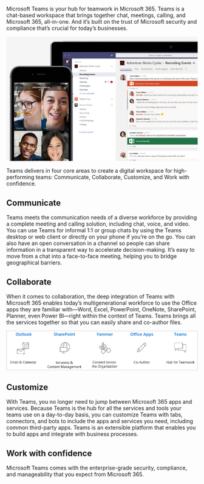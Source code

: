 Microsoft Teams is your hub for teamwork in Microsoft 365. Teams is a chat-based workspace that brings together chat, meetings, calling, and Microsoft 365, all-in-one. And it’s built on the trust of Microsoft security and compliance that’s crucial for today’s businesses.  

![Teams is a teamwork hub](../media/intro.png)

Teams delivers in four core areas to create a digital workspace for high-performing teams: Communicate, Collaborate, Customize, and Work with confidence.

## Communicate
 
Teams meets the communication needs of a diverse workforce by providing a complete meeting and calling solution, including chat, voice, and video. You can use Teams for informal 1:1 or group chats by using the Teams desktop or web client or directly on your phone if you’re on the go. You can also have an open conversation in a channel so people can share information in a transparent way to accelerate decision-making. It’s easy to move from a chat into a face-to-face meeting, helping you to bridge geographical barriers.

## Collaborate

When it comes to collaboration, the deep integration of Teams with Microsoft 365 enables today’s multigenerational workforce to use the Office apps they are familiar with—Word, Excel, PowerPoint, OneNote, SharePoint, Planner, even Power BI—right within the context of Teams. Teams brings all the services together so that you can easily share and co-author files.

![Collaboration apps](../media/intro-collaborate.png)

## Customize
 
With Teams, you no longer need to jump between Microsoft 365 apps and services. Because Teams is the hub for all the services and tools your teams use on a day-to-day basis, you can customize Teams with tabs, connectors, and bots to include the apps and services you need, including common third-party apps. Teams is an extensible platform that enables you to build apps and integrate with business processes. 

## Work with confidence

Microsoft Teams comes with the enterprise-grade security, compliance, and manageability that you expect from Microsoft 365.  
